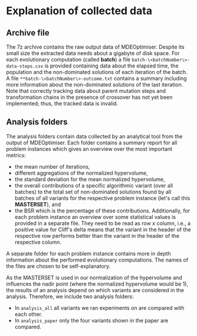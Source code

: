 # Explanation of collected data

## Archive file
The 7z archive contains the raw output data of MDEOptimiser. Despite its small size the extracted data needs about a gigabyte of disk space.
For each evolutionary computation (called **batch**) a file `batch-\<batchNumber\>-data-steps.csv` is provided containing data about the elapsed time, the population and the non-dominated solutions of each iteration of the batch.
A file `**batch-\<batchNumber\>-outcome.txt` contains a summary including more information about the non-dominated solutions of the last iteration. Note that correctly tracking data about parent mutation steps and transformation chains in the presence of crossover has not yet been implemented; thus, the tracked data is invalid.

## Analysis folders
The analysis folders contain data collected by an analytical tool from the output of MDEOptimiser.
Each folder contains a summary report for all problem instances which gives an overview over the most important metrics:
- the mean number of iterations,
- different aggregations of the normalized hypervolume,
- the standard deviation for the mean normalized hypervolume,
- the overall contributions of a specific algorithmic variant (over all batches) to the total set of non-dominated solutions found by all batches of all variants for the respective problem instance (let's call this **MASTERSET**), and
- the BSR which is the percentage of these contributions.
Additionally, for each problem instance an overview over some statistical values is provided in a separate file. They need to be read as row x column, i.e., 
a positive value for Cliff's delta means that the variant in the header of the respective row performs better than the variant in the header of the respective column.

A separate folder for each problem instance contains more in depth information about the performed evolutionary computations. The names of the files are chosen to be self-explanatory.

As the MASTERSET is used in our normalization of the hypervolume and influences the nadir point (where the normalized hypervolume would be 1), the results of an analysis depend on which variants are considered in the analysis.
Therefore, we include two analysis folders:
- In `analysis_all` all variants we ran experiments on are compared with each other.
- In `analysis_paper` only the four variants shown in the paper are compared.
